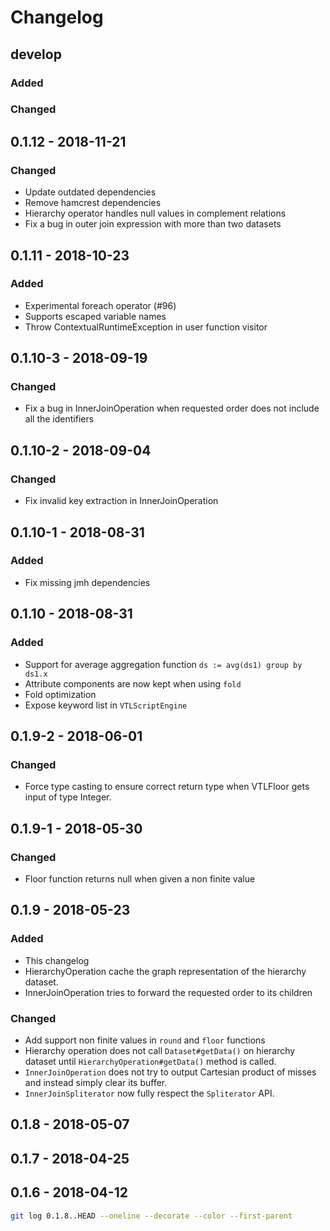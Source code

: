 # Changelog 

## develop

### Added

### Changed

## 0.1.12 - 2018-11-21

### Changed

* Update outdated dependencies
* Remove hamcrest dependencies
* Hierarchy operator handles null values in complement relations
* Fix a bug in outer join expression with more than two datasets

## 0.1.11 - 2018-10-23

### Added

* Experimental foreach operator (#96)
* Supports escaped variable names
* Throw ContextualRuntimeException in user function visitor 

## 0.1.10-3 - 2018-09-19

### Changed

* Fix a bug in InnerJoinOperation when requested order does not include all the identifiers

## 0.1.10-2 - 2018-09-04

### Changed

* Fix invalid key extraction in InnerJoinOperation

## 0.1.10-1 - 2018-08-31

### Added 

* Fix missing jmh dependencies

## 0.1.10 - 2018-08-31

### Added

* Support for average aggregation function `ds := avg(ds1) group by ds1.x`
* Attribute components are now kept when using `fold`
* Fold optimization
* Expose keyword list in `VTLScriptEngine`

## 0.1.9-2 - 2018-06-01

### Changed

* Force type casting to ensure correct return type when VTLFloor gets input of type Integer.

## 0.1.9-1 - 2018-05-30

### Changed

* Floor function returns null when given a non finite value

## 0.1.9 - 2018-05-23

### Added

* This changelog
* HierarchyOperation cache the graph representation of the hierarchy dataset.
* InnerJoinOperation tries to forward the requested order to its children

### Changed

* Add support non finite values in `round` and `floor` functions
* Hierarchy operation does not call `Dataset#getData()` on hierarchy dataset until `HierarchyOperation#getData()` method is called.
* `InnerJoinOperation` does not try to output Cartesian product of misses and instead simply clear its buffer.
* `InnerJoinSpliterator` now fully respect the `Spliterator` API.

##  0.1.8 - 2018-05-07

## 0.1.7 - 2018-04-25

## 0.1.6 - 2018-04-12



```bash
git log 0.1.8..HEAD --oneline --decorate --color --first-parent
```



